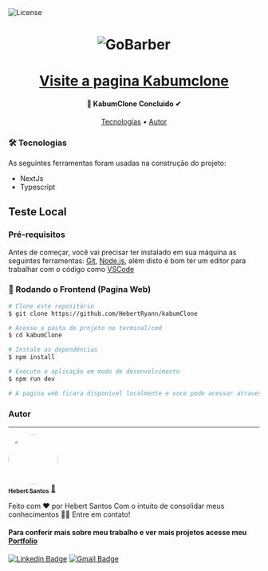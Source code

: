 <img alt="License" src="https://img.shields.io/badge/license-MIT-brightgreen">

<h1 align="center">
  <img alt="GoBarber" src="./Frontend/src/assets/logo.svg" />
</h1>

<h1 align="center">
    <a href="https://hebertryann.github.io/gobarberr/">Visite a pagina Kabumclone</a>
</h1>
<p align="center"Plataforma inspirada no e-commerce Kabum, projeto criado para aperfeicoa minhas habilidades e aprender mais sobre Serverless, SSR, SEO, Paginas Estaticas e tudo o que o Nextjs traz de funcionalidade. Nesse projeto refiz o design do site e acrescentei outra funcionalidades como torna o acesso ao carrinho muito mais facil atraves do seu icone no cabeçalho, o usuario pode navegar pela pagina com o carrinho aberto a todo momento para ser visualizado e a qualquer momento pode diminuir a quantidade de um produto ou remove-lo, tambem aprendi mais sobre regex e tornei a busca por produtos mais rapida e eficiente</p>

<h4 align="center"> 
🚀 KabumClone Concluido ✔
</h4>


<p align="center">
 <a href="#-tecnologias">Tecnologias</a> • 
 <a href="#autor">Autor</a>
</p>

### 🛠 Tecnologias

As seguintes ferramentas foram usadas na construção do projeto:

- NextJs
- Typescript

## Teste Local
### Pré-requisitos

Antes de começar, você vai precisar ter instalado em sua máquina as seguintes ferramentas:
[Git](https://git-scm.com), [Node.js](https://nodejs.org/en/), além disto é bom ter um editor para trabalhar com o código como [VSCode](https://code.visualstudio.com/)

### 🎲 Rodando o Frontend (Pagina Web)

```bash
# Clone este repositório
$ git clone https://github.com/HebertRyann/kabumClone

# Acesse a pasta do projeto no terminal/cmd
$ cd kabumClone

# Instale as dependências
$ npm install

# Execute a aplicação em modo de desenvolvimento
$ npm run dev

# A pagina web ficara disponivel localmente e voce pode acessar atraves de <http://localhost:3000>
```

### Autor
---

<a href="https://www.linkedin.com/in/hebertryansantos/">
 <img style="border-radius: 50%;" src="https://avatars.githubusercontent.com/u/58072948?v=4" width="100px;" alt=""/>
 <br />
 <sub><b>Hebert Santos</b></sub></a> <a href="https://www.linkedin.com/in/hebertryansantos/" title="Perfil">🚀</a>

Feito com ❤️ por Hebert Santos Com o intuito de consolidar meus conhecimentos 👋🏽 Entre em contato!
#### Para conferir mais sobre meu trabalho e ver mais projetos acesse meu [Portfolio](https://hebertryann.github.io/portfolio/)

[![Linkedin Badge](https://img.shields.io/badge/-Hebert-blue?style=flat-square&logo=Linkedin&logoColor=white&link=https://www.linkedin.com/in/hebertryansantos/)](https://www.linkedin.com/in/hebertryansantos/) 
[![Gmail Badge](https://img.shields.io/badge/-hebertryann40@gmail.com-c14438?style=flat-square&logo=Gmail&logoColor=white&link=mailto:hebertryann40@gmail.com)](mailto:hebertryann40@gmail.com)
